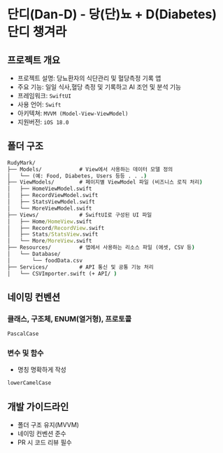 #  단디(Dan-D) - 당(단)뇨 + D(Diabetes) 단디 챙겨라

##  프로젝트 개요
- 프로젝트 설명: 당뇨환자의 식단관리 및 혈당측정 기록 앱
- 주요 기능: 일일 식사,혈당 측정 및 기록하고 AI 조언 및 분석 기능
- 프레임워크: `SwiftUI`
- 사용 언어: `Swift`
- 아키텍쳐: `MVVM (Model-View-ViewModel)`
- 지원버전: `iOS 18.0`

##  폴더 구조
```cmd
RudyMark/
├── Models/            # View에서 사용하는 데이터 모델 정의
│   └── (예: Food, Diabetes, Users 등등 . . .)
├── ViewModels/        # 페이지별 ViewModel 파일 (비즈니스 로직 처리)
│   ├── HomeViewModel.swift
│   ├── RecordViewModel.swift
│   ├── StatsViewModel.swift
│   └── MoreViewModel.swift
├── Views/             # SwiftUI로 구성된 UI 파일
│   ├── Home/HomeView.swift
│   ├── Record/RecordView.swift
│   ├── Stats/StatsView.swift
│   └── More/MoreView.swift
├── Resources/         # 앱에서 사용하는 리소스 파일 (에셋, CSV 등)
│   └── Database/
│       └── foodData.csv
├── Services/          # API 통신 및 공통 기능 처리
│   └── CSVImporter.swift (+ API/ )
```

## 네이밍 컨벤션
### 클래스, 구조체, ENUM(열거형), 프로토콜
```cmd
PascalCase
```
### 변수 및 함수
- 명칭 명확하게 작성
```cmd
lowerCamelCase
```

## 개발 가이드라인
- 폴더 구조 유지(MVVM)
- 네이밍 컨벤션 준수
- PR 시 코드 리뷰 필수
